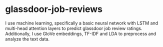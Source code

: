 # glassdoor-job-reviews
I use machine learning, specifically a basic neural network with LSTM and multi-head attention layers to predict glassdoor job review ratings. Additionally, I use GloVe embeddings, TF-IDF and LDA to preprocess and analyze the text data. 


